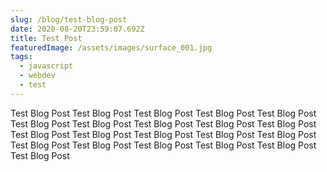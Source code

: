 ```yaml
---
slug: /blog/test-blog-post
date: 2020-08-20T23:59:07.692Z
title: Test Post
featuredImage: /assets/images/surface_001.jpg
tags:
  - javascript
  - webdev
  - test
---
```

Test Blog Post Test Blog Post Test Blog Post Test Blog Post Test Blog Post Test Blog Post Test Blog Post Test Blog Post Test Blog Post Test Blog Post Test Blog Post Test Blog Post Test Blog Post Test Blog Post Test Blog Post Test Blog Post Test Blog Post Test Blog Post Test Blog Post Test Blog Post Test Blog Post
